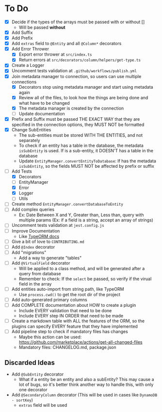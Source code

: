 # To Do

- [x] Decide if the types of the arrays must be passed with or without []
  - Will be passed **without**
- [x] Add Suffix
- [x] Add Prefix
- [x] Add `extras` field to `@Entity` and all `@Column*` decorators
- [x] Add Error Thrower
  - [x] Export error thrower at `src/index.ts`
  - [x] Return errors at `src/decorators/column/helpers/get-type.ts`
- [x] Create a Logger
- [x] Uncomment tests validation at `.github/workflows/publish.yml`
- [x] Join metadata manager to connection, so users can use multiple connections
  - [x] Decorators stop using metadata manager and start using metadata again
  - [x] Review all of the files, to look how the things are being done and what have to be changed
  - [x] The metadata manager is created by the connection
  - [ ] Update documentation
- [x] Prefix and Suffix must be passed THE EXACT WAY that they are specified in the connection options, they MUST NOT be formatted
- [x] Change SubEntities
  - The sub-entities must be stored WITH THE ENTITIES, and not separately
  - To check if an entity has a table in the database, the metadata `isSubEntity` is used. If is a sub-entity, it DOESN'T has a table in the database
  - Update `EntityManager.convertEntityToDatabase`: If has the metadata `isSubEntity`, so the fields MUST NOT be affected by prefix or suffix
- [ ] Add Tests
  - [x] Decorators
  - [ ] EntityManager
  - [x] Error
  - [x] Logger
  - [ ] Utils
- [ ] Create method `EntityManager.convertDatabaseToEntity`
- [ ] Add complex queries
  - Ex: Date Between X and Y, Greater than, Less than, query with multiple params (Ex: if a field is a string, accept an array of strings)
- [ ] Uncomment tests validation at `jest.config.js`
- [ ] Improve Documentation
  - Like [TypeORM docs](https://github.com/typeorm/typeorm#step-by-step-guide)
- [ ] Give a bit of love to `CONTRIBUTING.md`
- [ ] Add `@Index` decorator
- [ ] Add "migrations"
  - Add a way to generate "tables"
- [ ] Add `@VirtualField` decorator
  - Will be applied to a class method, and will be generated after a query from database
  - Remember to check: If the `select` be passed, so verify if the virual field in the array
- [ ] Add entities auto-import from string path, like TypeORM
  - Use `process.cwd()` to get the root dir of the project
- [ ] Add auto-generated primary columns
- [ ] Add COMPLETE documentation about HOW to create a plugin
  - Include EVERY validation that need to be done
  - Include EVERY step IN ORDER that need to be made
- [ ] Create a markdown table with ALL the features of the ORM, so the plugins can specify EVERY feature that they have implemented
- [ ] Add pipeline step to check if mandatory files has changes
  - Maybe this action can be used: https://github.com/marketplace/actions/get-all-changed-files
  - Mandatory files: CHANGELOG.md, package.json

## Discarded Ideas

- Add `@SubEntity` decorator
  - What if a entity be an entity and also a subEntity? This may cause a lot of bugs, so it's better think another way to handle this, with only one decorator
- Add `@SecondaryColumn` decorator (This will be used in cases like `DynamoDB - sortKey`)
  - `extras` field will be used
